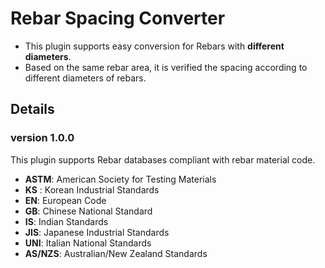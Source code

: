 # Rebar Spacing Converter
- This plugin supports easy conversion for Rebars with **different diameters**.
- Based on the same rebar area, it is verified the spacing according to different diameters of rebars.

## Details
### version 1.0.0
This plugin supports Rebar databases compliant with rebar material code.
- **ASTM**: American Society for Testing Materials
- **KS** : Korean Industrial Standards 
- **EN**: European Code
- **GB**: Chinese National Standard
- **IS**: Indian Standards
- **JIS**: Japanese Industrial Standards
- **UNI**: Italian National Standards
- **AS/NZS**: Australian/New Zealand Standards